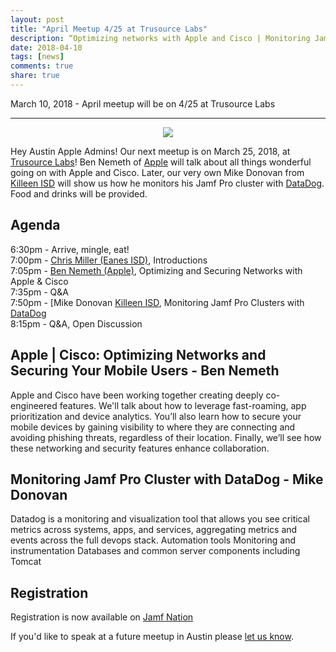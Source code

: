```yaml
---
layout: post
title: "April Meetup 4/25 at Trusource Labs"
description: “Optimizing networks with Apple and Cisco | Monitoring Jamf Pro Clusters with DataDog”
date: 2018-04-10
tags: [news]
comments: true
share: true
---
```


March 10, 2018 - April meetup will be on 4/25 at Trusource Labs

---

<div align="center"><img src="https://media.giphy.com/media/17F71l9QaQ6ru/giphy.gif" /></div>
                         
Hey Austin Apple Admins! Our next meetup is on March 25, 2018, at [Trusource Labs](https://www.trusourcelabs.com/)! Ben Nemeth of [Apple](https://www.apple.com/) will talk about all things wonderful going on with Apple and Cisco. Later, our very own Mike Donovan from [Killeen ISD](https://www.killeenisd.org/frontPageV3/) will show us how he monitors his Jamf Pro cluster with [DataDog](https://www.datadoghq.com). Food and drinks will be provided.

## Agenda

6:30pm - Arrive, mingle, eat!<br />
7:00pm - [Chris Miller (Eanes ISD)](https://www.linkedin.com/in/chris-miller-27551212/), Introductions<br />
7:05pm - [Ben Nemeth (Apple)](https://www.linkedin.com/in/bennemeth/), Optimizing and Securing Networks with Apple & Cisco<br />
7:35pm - Q&A<br />
7:50pm - [Mike Donovan [Killeen ISD](https://www.jamf.com/jamf-nation/users/14393/m-donovan), Monitoring Jamf Pro Clusters with [DataDog](https://www.datadoghq.com)<br />
8:15pm - Q&A, Open Discussion

## Apple | Cisco: Optimizing Networks and Securing Your Mobile Users - Ben Nemeth

Apple and Cisco have been working together creating deeply co-engineered features. We'll talk about how to leverage fast-roaming, app prioritization and device analytics. You’ll also learn how to secure your mobile devices by gaining visibility to where they are connecting and avoiding phishing threats, regardless of their location. Finally, we’ll see how these networking and security features enhance collaboration.   

## Monitoring Jamf Pro Cluster with DataDog - Mike Donovan

Datadog is a monitoring and visualization tool that allows you see critical metrics across systems, apps, and services, aggregating metrics and events across the full devops stack.
 		Automation tools
 		Monitoring and instrumentation
 		Databases and common server components including Tomcat

## Registration

Registration is now available on [Jamf Nation](https://www.jamf.com/jamf-nation/events/user-groups/210/austin-apple-admins-april-meetup-4-25-at-trusource-labs) 

If you'd like to speak at a future meetup in Austin please [let us know](https://goo.gl/forms/SlplkdmkkyKpG7982).
